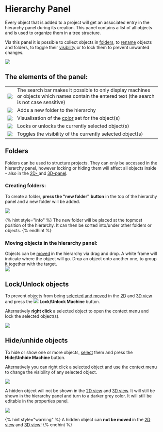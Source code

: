 # Hierarchy Panel

Every object that is added to a project will get an associated entry in the hierarchy panel during its creation. This panel contains a list of all objects and is used to organize them in a tree structure. 

Via this panel it is possible to collect objects in [folders](#folders), to [rename](../machines/renaming-objects-and-folders.md) objects and folders, to toggle their [visibility](#hideunhide-objects) or to lock them to prevent unwanted changes.

![](../../../.gitbook/assets/hierarchy.jpg)

## The elements of the panel:

|                                                           |                                                                                                                                                   |
| --------------------------------------------------------- | ------------------------------------------------------------------------------------------------------------------------------------------------- |
| ![](../../../.gitbook/assets/Hierarchy_search.jpg)        | The search bar makes it possible to only display machines or objects which names contain the entered text (the search is not case sensitive) |
| ![](../../../.gitbook/assets/Hierarchy_folder_button.jpg) | Adds a new folder to the hierarchy                                                                                                                |
| ![](../../../.gitbook/assets/Hierarchy_color.jpg)         | Visualisation of the [color](../machines/highlighting-objects.md) set for the object(s)                                                           |
| ![](../../../.gitbook/assets/Hierarchy_lock.jpg)          | Locks or unlocks the currently selected object(s)                                                                                                 |
| ![](../../../.gitbook/assets/Hierarchy_visibility.jpg)    | Toggles the visibility of the currently selected object(s)                                                                                        |

## Folders

Folders can be used to structure projects. They can only be accessed in the hierarchy panel, however locking or hiding them will affect all objects inside - also in the [2D- ](../user-interface/the-2d-panel.md)and [3D-panel](../user-interface/the-3d-panel.md).

### Creating folders:

To create a folder, **press the "new folder" button** in the top of the hierarchy panel and a new folder will be added.

![](../../../.gitbook/assets/Hierarchy_new_folder.jpg)

{% hint style="info" %}
The new folder will be placed at the topmost position of the hierarchy. It can then be sorted into/under other folders or objects. 
{% endhint %}

### Moving objects in the hierarchy panel:

Objects can be [moved](../machines/selecting-and-moving-objects.md#selecting-objects-via-the-hierarchy) in the hierarchy via drag and drop. A white frame will indicate where the object will go. Drop an object onto another one, to group it together with the target.  
![](../../../.gitbook/assets/hierarchy_move.png)
## Lock/Unlock objects

To prevent objects from being [selected and moved](../machines/selecting-and-moving-objects.md#selecting-objects-in-the-2d--and-3d-panel) in the [2D](the-2d-panel.md) and [3D view](the-3d-panel.md) and  press the ![](../../../.gitbook/assets/Hierarchy_lock.jpg) **Lock/Unlock Machine** button.

Alternatively **right click** a selected object to open the context menu and lock the selected object(s).

![](../../../.gitbook/assets/Hierarchy_context_lock.jpg)

## Hide/unhide objects

To hide or show one or more objects, [select](../machines/selecting-and-moving-objects.md#selecting-objects-via-the-hierarchy) them and press the <img src="../../../.gitbook/assets/Hierarchy_visibility.jpg" alt="" data-size="line"> **Hide/Unhide Machine** button.

Alternatively you can right click a selected object and use the context menu to change the visibility of any selected object.

![](../../../.gitbook/assets/Hierarchy_context_visibility.jpg)

A hidden object will not be shown in the [2D view](the-2d-panel.md) and [3D view](the-3d-panel.md). It will still be shown in the hierarchy panel and turn to a darker grey color. It will still be editable in the properties panel. 

![](../../../.gitbook/assets/Hierarchy_hidden_object.jpg)

{% hint style="warning" %}
A hidden object can **not be moved** in the [2D view](the-2d-panel.md) and [3D view](the-3d-panel.md)! 
{% endhint %}